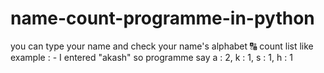 # name-count-programme-in-python
you can type your name and check your name's alphabet 🔠 count list like example : - I entered "akash" so programme say a : 2, k : 1, s : 1, h : 1
